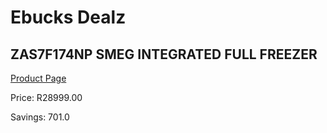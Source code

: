 
# Ebucks Dealz
## ZAS7F174NP SMEG INTEGRATED FULL FREEZER
[Product Page](https://www.ebucks.com/web/shop/productSelected.do?prodId=1039301707&catId=704986856)

Price: R28999.00

Savings: 701.0


	